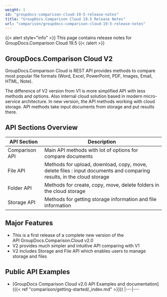 ```yaml
---
weight: 1
id: "groupdocs-comparison-cloud-19-5-release-notes"
title: "GroupDocs.Comparison Cloud 19.5 Release Notes"
url: "comparison/groupdocs-comparison-cloud-19-5-release-notes"
---
```


{{< alert style="info" >}}
This page contains release notes for GroupDocs.Comparison Cloud 19.5
{{< /alert >}}

## GroupDocs.Comparison Cloud V2 ##


GroupDocs.Comparison Cloud is REST API provides methods to compare most popular file formats (Word, Excel, PowerPoint, PDF, Images, Email, HTML, Note).


The difference of V2 version from V1 is more simplified API with less methods and options. Also internal cloud solution based in modern micro-service architecture. In new version, the API methods working with cloud storage. API methods take input documents from storage and put results there.


## API Sections Overview ##




|API Section | Description
|---|---
|Comparison API|Main API methods with lot of options for compare documents
|File API|Methods for upload, download, copy, move, delete files : input documents and comparing results, in the cloud storage
|Folder API|Methods for create, copy, move, delete folders in the cloud storage
|Storage API|Methods for getting storage information and file information


## Major Features ##

* This is a first release of a complete new version of the API GroupDocs.Comparison.Cloud v2.0
* V2 provides much simpler and intuitive API comparing with V1
* V2 includes Storage and File API which enables users to manage storage and files


## Public API Examples ##

* [GroupDocs Comparison Cloud v2.0 API Examples and documentation]({{< ref "comparison/getting-started/_index.md" >}}))
|---|---
